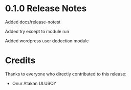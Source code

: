 0.1.0 Release Notes
====================

Added docs/release-notest

Added try except to module run

Added wordpress user dedection module

Credits
=======

Thanks to everyone who directly contributed to this release:

- Onur Atakan ULUSOY
